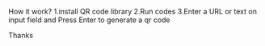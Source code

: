 How it work?
1.install QR code library
2.Run codes
3.Enter a URL or text on input field and Press Enter to generate a qr code

Thanks
